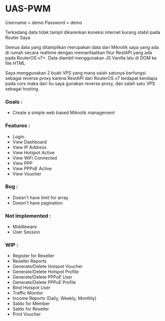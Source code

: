 # UAS-PWM

Username = demo
Password = demo

Terkadang data tidak tampil dikarenkan koneksi internet kurang stabil pada Router Saya

Semua data yang ditampilkan merupakan data dari Mikrotik saya yang ada di rumah secara realtime dengan memanfaatkan fitur RestAPI yang ada pada RouterOS v7+.
Data diambil menggunakan JS Vanilla lalu di DOM ke file HTML

Saya menggunakan 2 buah VPS yang mana salah satunya berfungsi sebagai reverse proxy karena RestAPI dari RouterOS v7 terdapat kendapa pada cors maka dari itu saya gunakan reverse proxy, dan salah satu VPS sebagai hosting.

### Goals :
- Create a simple web based Mikrotik management

### Features :
- Login
- View Dashboard
- View IP Address
- View Hotspot Active
- View WiFi Connected
- View PPP
- View PPPoE Active
- View Voucher

### Bug :
- Doesn't have limit for array
- Doesn't have pagination

### Not Implemented :
- Middleware
- User Session

### WIP : 
- Register for Reseller
- Reseller Reports
- Generate/Delete Hotspot Voucher
- Generate/Delete Hotspot Profile
- Generate/Delete PPPoE User
- Generate/Delete PPPoE Profile
- Bind Hotspot User
- Traffic Monitor
- Income Reports (Daily, Weekly, Monthly)
- Saldo for Member
- Saldo for Reseller
- Print Voucher
